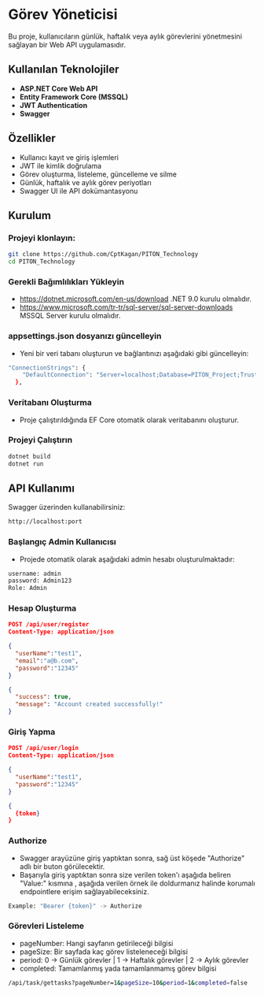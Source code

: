 # Görev Yöneticisi

Bu proje, kullanıcıların günlük, haftalık veya aylık görevlerini yönetmesini sağlayan bir Web API uygulamasıdır.

## Kullanılan Teknolojiler

- **ASP.NET Core Web API**
- **Entity Framework Core (MSSQL)**
- **JWT Authentication**
- **Swagger**

## Özellikler

- Kullanıcı kayıt ve giriş işlemleri
- JWT ile kimlik doğrulama
- Görev oluşturma, listeleme, güncelleme ve silme
- Günlük, haftalık ve aylık görev periyotları
- Swagger UI ile API dokümantasyonu

## Kurulum
### Projeyi klonlayın:
```bash
git clone https://github.com/CptKagan/PITON_Technology
cd PITON_Technology
```

### Gerekli Bağımlılıkları Yükleyin
- https://dotnet.microsoft.com/en-us/download .NET 9.0 kurulu olmalıdır.
- https://www.microsoft.com/tr-tr/sql-server/sql-server-downloads MSSQL Server kurulu olmalıdır.

### appsettings.json dosyanızı güncelleyin
- Yeni bir veri tabanı oluşturun ve bağlantınızı aşağıdaki gibi güncelleyin:
```bash
"ConnectionStrings": {
    "DefaultConnection": "Server=localhost;Database=PITON_Project;Trusted_Connection=True;Encrypt=False;"
  },
```

### Veritabanı Oluşturma
- Proje çalıştırıldığında EF Core otomatik olarak veritabanını oluşturur.

### Projeyi Çalıştırın
```bash
dotnet build
dotnet run
```

## API Kullanımı

Swagger üzerinden kullanabilirsiniz:
```bash
http://localhost:port
```

### Başlangıç Admin Kullanıcısı
- Projede otomatik olarak aşağıdaki admin hesabı oluşturulmaktadır: 
```bash
username: admin
password: Admin123
Role: Admin
```

### Hesap Oluşturma
```json
POST /api/user/register
Content‑Type: application/json

{
  "userName":"test1",
  "email":"a@b.com",
  "password":"12345"
}

{
  "success": true,
  "message": "Account created successfully!"
}
```

### Giriş Yapma
```json
POST /api/user/login
Content‑Type: application/json

{
  "userName":"test1",
  "password":"12345"
}

{
  {token}
}
```

### Authorize
- Swagger arayüzüne giriş yaptıktan sonra, sağ üst köşede "Authorize" adlı bir buton görülecektir.
- Başarıyla giriş yaptıktan sonra size verilen token'ı aşağıda beliren "Value:" kısmına , aşağıda verilen örnek ile doldurmanız halinde korumalı endpointlere erişim sağlayabileceksiniz.
```bash
Example: "Bearer {token}" -> Authorize
```

### Görevleri Listeleme
- pageNumber: Hangi sayfanın getirileceği bilgisi
- pageSize: Bir sayfada kaç görev listeleneceği bilgisi
- period: 0 -> Günlük görevler | 1 -> Haftalık görevler | 2 -> Aylık görevler
- completed: Tamamlanmış yada tamamlanmamış görev bilgisi
```bash
/api/task/gettasks?pageNumber=1&pageSize=10&period=1&completed=false
```